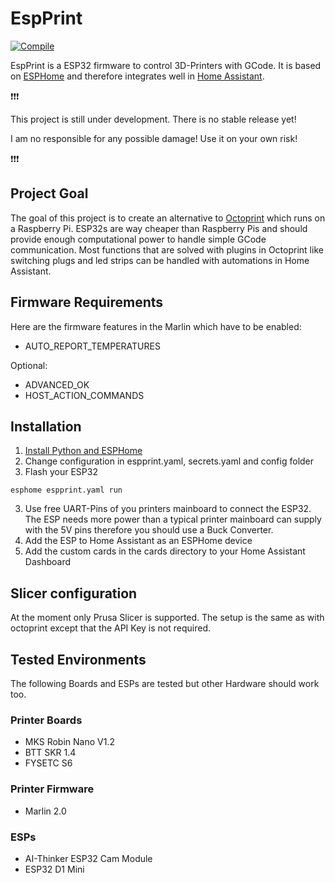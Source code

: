 # EspPrint

[![Compile](https://github.com/Adi146/EspPrint/actions/workflows/compile.yml/badge.svg)](https://github.com/Adi146/EspPrint/actions)

EspPrint is a ESP32 firmware to control 3D-Printers with GCode. 
It is based on [ESPHome](https://esphome.io/) and therefore integrates well in [Home Assistant](https://www.home-assistant.io/).

:exclamation::exclamation::exclamation:

This project is still under development. There is no stable release yet!

I am no responsible for any possible damage! Use it on your own risk!

:exclamation::exclamation::exclamation:

## Project Goal
The goal of this project is to create an alternative to [Octoprint](https://octoprint.org/) which runs on a Raspberry Pi.
ESP32s are way cheaper than Raspberry Pis and should provide enough computational power to handle simple GCode communication.
Most functions that are solved with plugins in Octoprint like switching plugs and led strips can be handled with automations in Home Assistant.

## Firmware Requirements
Here are the firmware features in the Marlin which have to be enabled:
* AUTO_REPORT_TEMPERATURES

Optional:
* ADVANCED_OK
* HOST_ACTION_COMMANDS

## Installation
1. [Install Python and ESPHome](https://esphome.io/guides/getting_started_command_line.html)
2. Change configuration in espprint.yaml, secrets.yaml and config folder
3. Flash your ESP32
```
esphome espprint.yaml run
```
3. Use free UART-Pins of you printers mainboard to connect the ESP32. 
   The ESP needs more power than a typical printer mainboard can supply with the 5V pins therefore you should use a Buck Converter.
4. Add the ESP to Home Assistant as an ESPHome device
5. Add the custom cards in the cards directory to your Home Assistant Dashboard

## Slicer configuration
At the moment only Prusa Slicer is supported. The setup is the same as with octoprint except that the API Key is not required.

## Tested Environments
The following Boards and ESPs are tested but other Hardware should work too.
### Printer Boards
* MKS Robin Nano V1.2
* BTT SKR 1.4
* FYSETC S6
### Printer Firmware
* Marlin 2.0
### ESPs
* AI-Thinker ESP32 Cam Module
* ESP32 D1 Mini

